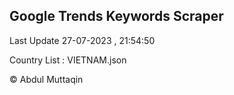 

## Google Trends Keywords Scraper 
 
Last Update 27-07-2023 , 21:54:50

Country List :
VIETNAM.json



© Abdul Muttaqin 
